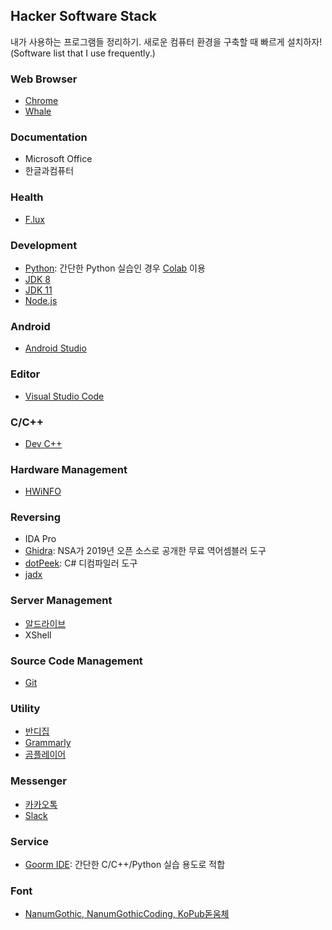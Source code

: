## Hacker Software Stack
내가 사용하는 프로그램들 정리하기. 새로운 컴퓨터 환경을 구축할 때 빠르게 설치하자!
(Software list that I use frequently.)

### Web Browser
* [Chrome](https://www.google.com/intl/en/chrome/)
* [Whale](https://whale.naver.com/)

### Documentation
* Microsoft Office
* 한글과컴퓨터

### Health
* [F.lux](https://justgetflux.com/)

### Development
* [Python](https://www.python.org/): 간단한 Python 실습인 경우 [Colab](https://colab.research.google.com/) 이용
* [JDK 8](https://www.oracle.com/technetwork/java/javase/downloads/jdk8-downloads-2133151.html)
* [JDK 11](https://www.oracle.com/technetwork/java/javase/downloads/jdk11-downloads-5066655.html)
* [Node.js](https://nodejs.org/ko/)

### Android
* [Android Studio](https://developer.android.com/studio)

### Editor
* [Visual Studio Code](https://code.visualstudio.com/)

### C/C++
* [Dev C++](https://sourceforge.net/projects/orwelldevcpp/)

### Hardware Management
* [HWiNFO](https://www.hwinfo.com/download/)

### Reversing
* IDA Pro
* [Ghidra](https://ghidra-sre.org/): NSA가 2019년 오픈 소스로 공개한 무료 역어셈블러 도구
* [dotPeek](https://www.jetbrains.com/decompiler/): C# 디컴파일러 도구
* [jadx](https://github.com/skylot/jadx/releases)

### Server Management
* [알드라이브](https://www.altools.co.kr/download/aldrive.aspx)
* XShell

### Source Code Management
* [Git](https://git-scm.com/downloads)

### Utility
* [반디집](https://kr.bandisoft.com/bandizip/)
* [Grammarly](https://www.grammarly.com/)
* [곰플레이어](https://www.gomlab.com/download/)

### Messenger
* [카카오톡](https://www.kakaocorp.com/service/KakaoTalk/)
* [Slack](https://slack.com/)

### Service
* [Goorm IDE](https://ide.goorm.io/): 간단한 C/C++/Python 실습 용도로 적합

### Font
* [NanumGothic, NanumGothicCoding, KoPub돋움체](./fonts)
